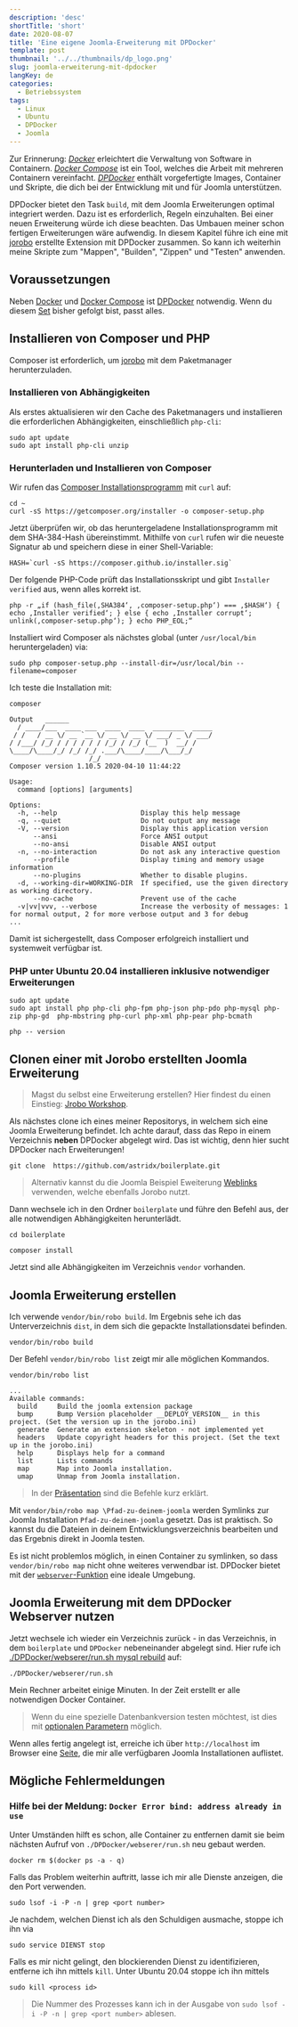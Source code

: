 ```yaml
---
description: 'desc'
shortTitle: 'short'
date: 2020-08-07
title: 'Eine eigene Joomla-Erweiterung mit DPDocker'
template: post
thumbnail: '../../thumbnails/dp_logo.png'
slug: joomla-erweiterung-mit-dpdocker
langKey: de
categories:
  - Betriebssystem
tags:
  - Linux
  - Ubuntu
  - DPDocker
  - Joomla
---
```


Zur Erinnerung: [_Docker_](/ubuntu-dpdocker/) erleichtert die Verwaltung von Software in Containern. [_Docker Compose_](/ubuntu-docker-compose-einrichten) ist ein Tool, welches die Arbeit mit mehreren Containern vereinfacht. [_DPDocker_](/ubuntu-dpdocker) enthält vorgefertigte Images, Container und Skripte, die dich bei der Entwicklung mit und für Joomla unterstützen.

DPDocker bietet den Task `build`, mit dem Joomla Erweiterungen optimal integriert werden. Dazu ist es erforderlich, Regeln einzuhalten. Bei einer neuen Erweiterung würde ich diese beachten. Das Umbauen meiner schon fertigen Erweiterungen wäre aufwendig. In diesem Kapitel führe ich eine mit [jorobo](https://packagist.org/packages/astridx/jorobo) erstellte Extension mit DPDocker zusammen. So kann ich weiterhin meine Skripte zum "Mappen", "Builden", "Zippen" und "Testen" anwenden.

## Voraussetzungen

Neben [Docker](/ubuntu-docker-einrichten) und [Docker Compose](/ubuntu-docker-compose-einrichten) ist [DPDocker](https://github.com/Digital-Peak/DPDocker.git) notwendig. Wenn du diesem [Set](mein-ubuntu-rechner-themen/) bisher gefolgt bist, passt alles.

## Installieren von Composer und PHP

Composer ist erforderlich, um [jorobo](https://packagist.org/packages/astridx/jorobo) mit dem Paketmanager herunterzuladen.

### Installieren von Abhängigkeiten

Als erstes aktualisieren wir den Cache des Paketmanagers und installieren die erforderlichen Abhängigkeiten, einschließlich `php-cli`:

```
sudo apt update
sudo apt install php-cli unzip
```

### Herunterladen und Installieren von Composer

Wir rufen das [Composer Installationsprogramm](https://getcomposer.org/installer) mit `curl` auf:

```
cd ~
curl -sS https://getcomposer.org/installer -o composer-setup.php

```

Jetzt überprüfen wir, ob das heruntergeladene Installationsprogramm mit dem SHA-384-Hash übereinstimmt. Mithilfe von `curl` rufen wir die neueste Signatur ab und speichern diese in einer Shell-Variable:

```
HASH=`curl -sS https://composer.github.io/installer.sig`

```

Der folgende PHP-Code prüft das Installationsskript und gibt `Installer verified` aus, wenn alles korrekt ist.

```
php -r „if (hash_file(‚SHA384‘, ‚composer-setup.php‘) === ‚$HASH‘) { echo ‚Installer verified‘; } else { echo ‚Installer corrupt‘; unlink(‚composer-setup.php‘); } echo PHP_EOL;“

```

Installiert wird Composer als nächstes global (unter `/usr/local/bin` heruntergeladen) via:

```
sudo php composer-setup.php --install-dir=/usr/local/bin --filename=composer

```

Ich teste die Installation mit:

```
composer

```

```
Output   ______
  / ____/___  ____ ___  ____  ____  ________  _____
 / /   / __ \/ __ `__ \/ __ \/ __ \/ ___/ _ \/ ___/
/ /___/ /_/ / / / / / / /_/ / /_/ (__  )  __/ /
\____/\____/_/ /_/ /_/ .___/\____/____/\___/_/
                    /_/
Composer version 1.10.5 2020-04-10 11:44:22

Usage:
  command [options] [arguments]

Options:
  -h, --help                     Display this help message
  -q, --quiet                    Do not output any message
  -V, --version                  Display this application version
      --ansi                     Force ANSI output
      --no-ansi                  Disable ANSI output
  -n, --no-interaction           Do not ask any interactive question
      --profile                  Display timing and memory usage information
      --no-plugins               Whether to disable plugins.
  -d, --working-dir=WORKING-DIR  If specified, use the given directory as working directory.
      --no-cache                 Prevent use of the cache
  -v|vv|vvv, --verbose           Increase the verbosity of messages: 1 for normal output, 2 for more verbose output and 3 for debug
...

```

Damit ist sichergestellt, dass Composer erfolgreich installiert und systemweit verfügbar ist.

### PHP unter Ubuntu 20.04 installieren inklusive notwendiger Erweiterungen

```
sudo apt update
sudo apt install php php-cli php-fpm php-json php-pdo php-mysql php-zip php-gd  php-mbstring php-curl php-xml php-pear php-bcmath
```

```
php -- version
```

## Clonen einer mit Jorobo erstellten Joomla Erweiterung

> Magst du selbst eine Erweiterung erstellen? Hier findest du einen Einstieg: [Jrobo Workshop](https://astridx.github.io/9997_jorobo/presentation/index.html#/).

Als nächstes clone ich eines meiner Repositorys, in welchem sich eine Joomla Erweiterung befindet. Ich achte darauf, dass das Repo in einem Verzeichnis **neben** DPDocker abgelegt wird. Das ist wichtig, denn hier sucht DPDocker nach Erweiterungen!

```
git clone  https://github.com/astridx/boilerplate.git
```

> Alternativ kannst du die Joomla Beispiel Eweiterung [Weblinks](https://github.com/joomla-extensions/weblinks) verwenden, welche ebenfalls Jorobo nutzt.

Dann wechsele ich in den Ordner `boilerplate` und führe den Befehl aus, der alle notwendigen Abhängigkeiten herunterlädt.

```
cd boilerplate

composer install
```

Jetzt sind alle Abhängigkeiten im Verzeichnis `vendor` vorhanden.

## Joomla Erweiterung erstellen

Ich verwende `vendor/bin/robo build`. Im Ergebnis sehe ich das Unterverzeichnis `dist`, in dem sich die gepackte Installationsdatei befinden.

```
vendor/bin/robo build
```

Der Befehl `vendor/bin/robo list` zeigt mir alle möglichen Kommandos.

```
vendor/bin/robo list

...
Available commands:
  build     Build the joomla extension package
  bump      Bump Version placeholder __DEPLOY_VERSION__ in this project. (Set the version up in the jorobo.ini)
  generate  Generate an extension skeleton - not implemented yet
  headers   Update copyright headers for this project. (Set the text up in the jorobo.ini)
  help      Displays help for a command
  list      Lists commands
  map       Map into Joomla installation.
  umap      Unmap from Joomla installation.
```

> In der [Präsentation](https://astridx.github.io/9997_jorobo/presentation/index.html#/) sind die Befehle kurz erklärt.

Mit `vendor/bin/robo map \Pfad-zu-deinem-joomla` werden Symlinks zur Joomla Installation `Pfad-zu-deinem-joomla` gesetzt. Das ist praktisch. So kannst du die Dateien in deinem Entwicklungsverzeichnis bearbeiten und das Ergebnis direkt in Joomla testen.

Es ist nicht problemlos möglich, in einen Container zu symlinken, so dass `vendor/bin/robo map` nicht ohne weiteres verwendbar ist. DPDocker bietet mit der [`webserver`-Funktion](https://github.com/Digital-Peak/DPDocker/tree/master/webserver#webserver-task) eine ideale Umgebung.

## Joomla Erweiterung mit dem DPDocker Webserver nutzen

Jetzt wechsele ich wieder ein Verzeichnis zurück - in das Verzeichnis, in dem `boilerplate` und `DPDocker` nebeneinander abgelegt sind. Hier rufe ich [./DPDocker/webserer/run.sh mysql rebuild](https://github.com/Digital-Peak/DPDocker/tree/master/webserver#execute) auf:

```
./DPDocker/webserer/run.sh
```

Mein Rechner arbeitet einige Minuten. In der Zeit erstellt er alle notwendigen Docker Container.

> Wenn du eine spezielle Datenbankversion testen möchtest, ist dies mit [optionalen Parametern](https://github.com/Digital-Peak/DPDocker/tree/master/webserver#execute) möglich.

Wenn alles fertig angelegt ist, erreiche ich über `http://localhost` im Browser eine [Seite](https://github.com/Digital-Peak/DPDocker/blob/main/webserver/scripts/index.php), die mir alle verfügbaren Joomla Installationen auflistet.

## Mögliche Fehlermeldungen

### Hilfe bei der Meldung: `Docker Error bind: address already in use`

Unter Umständen hilft es schon, alle Container zu entfernen damit sie beim nächsten Aufruf von `./DPDocker/webserer/run.sh` neu gebaut werden.

```
docker rm $(docker ps -a - q)
```

Falls das Problem weiterhin auftritt, lasse ich mir alle Dienste anzeigen, die den Port verwenden.

```
sudo lsof -i -P -n | grep <port number>
```

Je nachdem, welchen Dienst ich als den Schuldigen ausmache, stoppe ich ihn via

```
sudo service DIENST stop
```

Falls es mir nicht gelingt, den blockierenden Dienst zu identifizieren, entferne ich ihn mittels `kill`. Unter Ubuntu 20.04 stoppe ich ihn mittels

```
sudo kill <process id>
```

> Die Nummer des Prozesses kann ich in der Ausgabe von `sudo lsof -i -P -n | grep <port number>` ablesen.
